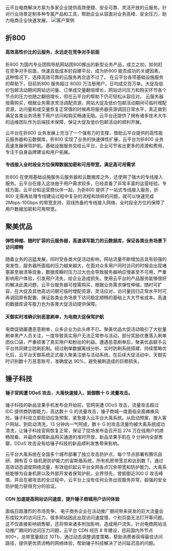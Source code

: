 云平台电商解决方案为多家企业提供高效便捷、安全可靠、灵活开放的云服务。针对行业场景定制多种专属产品和工具，帮助企业从容面对业务高峰、安全压力，助力电商企业快速发展。
![客户案例](http://imgcache.tcecqpoc.fsphere.cn/image/mc.qcloudimg.com/static/img/fda2881058a45a8999a1801b3106fcc0/image.png)
## 折800 
#### 高效高性价比的云服务，永远走在竞争对手前面
折800 为国内专业团购导航网站团800推出的新型业务产品，成立之初，如何赶在竞争对手前面，快速且低成本的自建平台，成为折800 能否成功的关键因素。这种情况下，选择高效可靠的云服务再合适不过了。
在云平台各项基础设施服务的帮助下，目前折800 服务超过 8000 万注册用户，日均成交百万单。大促及低价包邮活动期间网站访问量、订单成交量翻倍增长，网站访问压力和购买环节各个节点的压力也随之翻倍增长，但在云平台的帮助下仍可轻松从容应对。
云服务器按需购买，根据业务需求灵活调配资源，网站大促及低价包邮活动期间可临时增配资源，访问量和成交量恢复正常值的时候再将服务器资源调回日常水平，真正做到满足各类业务场景下用户访问和购买畅通无阻。云平台还提供了拥有诸多技术大牛的运维团队作为后端技术保障，保证大促及低价包邮活动的顺利开展。

云平台在折800 业务发展上充当了一个强有力的支撑，借助云平台提供的高性能云服务器和云数据库，折800 实现了业务的快速弹性扩展，云平台为折800 业务高速发展保驾护航。基础设施服务交给云平台，企业可节省出更多的资源和费用，专注于自身品牌建设和用户拓展。

#### 专线接入全时段全方位保障数据加密和可用带宽，满足高可用需求
折800 在使用基础设施服务云服务器和云数据库之外，还使用了强大的专线接入服务。云平台在接入这块由于用户需求较多，已经具备了非常丰富的运营经验。专线方面，云平台和运营商伙伴一起，为折800 提供了一站式专线接入服务，折800 无需再处理专线建设过程中复杂的流程和琐碎的问题，就可以快速完成 2Mbps-10Gbps 的带宽支持，双线热备的专线接入网络，全时段全方位的保障了用户数据加密和可用带宽。

## 聚美优品
#### 弹性伸缩、随时扩容的云服务器，高速读写能力的云数据库，保证各类业务场景下访问顺畅
随着业务的迅猛发展，同时受各类大促活动影响，网站流量不断增加且具有较强的突发性，服务器所面临的压力越来越大，在面对众多用户同时访问的时候会出现堵塞甚至崩溃等现象，数据库瞬时压力过大也会导致服务器响应慢甚至不可用，严重影响用户体验，引发用户流失，给企业造成损失。使用云平台的产品服务能够很好的解决此类问题，云平台服务器可按需购买，根据业务需求弹性伸缩，随时可扩容，在大促及其他高访问期可临时增配资源，灵活应对，访问量回归正常水平时可再调回原有配置，保证各类业务场景下访问稳定顺畅的基础上大大节省成本。高速的数据库读写能力也为各类大促活动提供保障。

#### 天御实时准确识别恶意刷单，为电商大促保驾护航
电商促销屡遭恶意刷单，众多企业为此头疼不已。聚美优品大促活动吸引了大批量刷单黑产人员关注，一度导致真实用户无法正常参与活动，部分奖励优惠落入刷单团伙口袋，严重损害了真实用户和粉丝的利益。遭遇恶意刷单后，聚美优品联手云平台共同建立防刷机制。经过刷单数据离线分析、实时防刷系统搭建、持续策略优化后，云平台天御系统正式接入聚美注册与活动系统。在后续大促活动中，天御实时识别数十万恶意账号，准确度达 90%，避免被刷造成的巨额损失。

## 锤子科技
#### 锤子官网遭 DDoS 攻击，大禹快速接入，抵御数十 G 流量攻击。
锤子科技的新品坚果手机发布会开始前，官网突遭 DDoS 攻击，流量攻击超过 IDC 提供商防御能力，高达数十 G 的流量攻击，锤子商城一度面临全面瘫痪风险。锤子科技立即启动应急预案，紧急接入云平台大禹系统。从启动预案，接入客户网站，到启动清洗，13 分钟内一气呵成，数十 G 的攻击流量均被大禹系统成功清洗，让锤子科技官网恢复正常，保证了现场发布会召开后 274 万在线用户的顺畅观看，并最终保障新品购买通道的准时开放，新品坚果手机在 9 分钟内全部售罄，DDoS 攻击没有给锤子科技的新品顺利发售带来影响。

云平台大禹系统在全国多个城市部署了独立攻击防护点，每个节点部署有腾讯自研、拥有百 G 级机房防护能力的宙斯盾系统，所有机房带宽总和达到数 T。通过高效动态调度网络流量，有效组织起云平台全网各点冗余带宽和防护能力。大禹系统能够为自身机房以及外部开发者保驾护航，业界领先，曾抵御近300 G 攻击峰值，并且在被攻击的全过程中，云平台上没有任何业务出现服务异常，超强的安全防护能力获得充分的验证。

#### CDN 加速提高网站访问速度，提升锤子商城用户访问体验
面临日趋激烈的市场竞争， 电子商务企业在活动推广期间带来突发的巨大流量会形成较大的访问压力，很多网站因此出现访问速度慢，个别页面无法打开等问题。这不仅直接影响销售额，还将带来诸多附加影响，造成用户流失。针对电商网站活动推广期间的访问压力问题，云平台 CDN 经历 8 年建设，目前国内外节点 800+，总带宽量超过 10Tb，通过动态调整调度策略，帮助消费者获得最佳访问路径，提供更优质流畅的网络体验，帮助锤子科技解决了访问延迟高的问题。